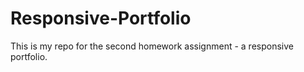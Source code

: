 # Responsive-Portfolio
This is my repo for the second homework assignment - a responsive portfolio.
